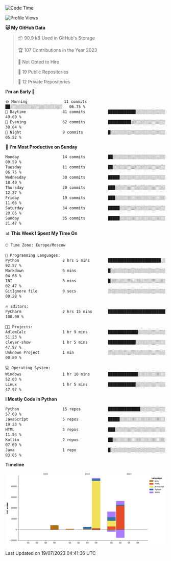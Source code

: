 <!--START_SECTION:waka-->
![Code Time](http://img.shields.io/badge/Code%20Time-112%20hrs%2023%20mins-blue)

![Profile Views](http://img.shields.io/badge/Profile%20Views-0-blue)

**🐱 My GitHub Data** 

> 📦 90.9 kB Used in GitHub's Storage 
 > 
> 🏆 107 Contributions in the Year 2023
 > 
> 🚫 Not Opted to Hire
 > 
> 📜 19 Public Repositories 
 > 
> 🔑 12 Private Repositories 
 > 
**I'm an Early 🐤** 

```text
🌞 Morning                11 commits          ██░░░░░░░░░░░░░░░░░░░░░░░   06.75 % 
🌆 Daytime                81 commits          ████████████░░░░░░░░░░░░░   49.69 % 
🌃 Evening                62 commits          ██████████░░░░░░░░░░░░░░░   38.04 % 
🌙 Night                  9 commits           █░░░░░░░░░░░░░░░░░░░░░░░░   05.52 % 
```
📅 **I'm Most Productive on Sunday** 

```text
Monday                   14 commits          ██░░░░░░░░░░░░░░░░░░░░░░░   08.59 % 
Tuesday                  11 commits          ██░░░░░░░░░░░░░░░░░░░░░░░   06.75 % 
Wednesday                30 commits          █████░░░░░░░░░░░░░░░░░░░░   18.40 % 
Thursday                 20 commits          ███░░░░░░░░░░░░░░░░░░░░░░   12.27 % 
Friday                   19 commits          ███░░░░░░░░░░░░░░░░░░░░░░   11.66 % 
Saturday                 34 commits          █████░░░░░░░░░░░░░░░░░░░░   20.86 % 
Sunday                   35 commits          █████░░░░░░░░░░░░░░░░░░░░   21.47 % 
```


📊 **This Week I Spent My Time On** 

```text
🕑︎ Time Zone: Europe/Moscow

💬 Programming Languages: 
Python                   2 hrs 5 mins        ███████████████████████░░   92.57 % 
Markdown                 6 mins              █░░░░░░░░░░░░░░░░░░░░░░░░   04.68 % 
INI                      3 mins              █░░░░░░░░░░░░░░░░░░░░░░░░   02.47 % 
GitIgnore file           0 secs              ░░░░░░░░░░░░░░░░░░░░░░░░░   00.28 % 

🔥 Editors: 
PyCharm                  2 hrs 15 mins       █████████████████████████   100.00 % 

🐱‍💻 Projects: 
AdlemCalc                1 hr 9 mins         █████████████░░░░░░░░░░░░   51.23 % 
clever-show              1 hr 5 mins         ████████████░░░░░░░░░░░░░   47.97 % 
Unknown Project          1 min               ░░░░░░░░░░░░░░░░░░░░░░░░░   00.80 % 

💻 Operating System: 
Windows                  1 hr 10 mins        █████████████░░░░░░░░░░░░   52.03 % 
Linux                    1 hr 5 mins         ████████████░░░░░░░░░░░░░   47.97 % 
```

**I Mostly Code in Python** 

```text
Python                   15 repos            ██████████████░░░░░░░░░░░   57.69 % 
JavaScript               5 repos             █████░░░░░░░░░░░░░░░░░░░░   19.23 % 
HTML                     3 repos             ███░░░░░░░░░░░░░░░░░░░░░░   11.54 % 
Kotlin                   2 repos             ██░░░░░░░░░░░░░░░░░░░░░░░   07.69 % 
Java                     1 repo              █░░░░░░░░░░░░░░░░░░░░░░░░   03.85 % 
```



**Timeline**

![Lines of Code chart](https://raw.githubusercontent.com/Adlemex/Adlemex/main/assets/bar_graph.png)


 Last Updated on 19/07/2023 04:41:36 UTC
<!--END_SECTION:waka-->
